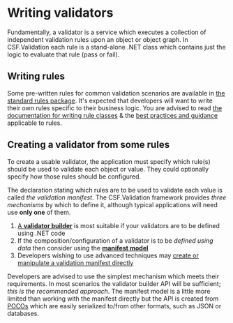 # Writing validators

Fundamentally, a validator is a service which executes a collection of independent validation rules upon an object or object graph.
In CSF.Validation each rule is a stand-alone .NET class which contains just the logic to evaluate that rule (pass or fail).

## Writing rules

Some pre-written rules for common validation scenarios are available in [the standard rules package].
It's expected that developers will want to write their own rules specific to their business logic.
You are advised to read [the documentation for writing rule classes] & the [best practices and guidance] applicable to rules.

[the standard rules package]:https://www.nuget.org/packages/CSF.Validation.StandardRules/
[the documentation for writing rule classes]:WritingValidationRules/index.md
[best practices and guidance]:../BestPractice/index.md#writing-validation-rule-classes
[`IRule<in TValidated>`]:xref:CSF.Validation.Rules.IRule`1
[`IRule<in TValue, in TParent>`]:xref:CSF.Validation.Rules.IRule`2

## Creating a validator from some rules

To create a usable validator, the application must specify which rule(s) should be used to validate each object or value.
They could optionally specify how those rules should be configured.

The declaration stating which rules are to be used to validate each value is called _the validation manifest_.
The CSF.Validation framework provides _three mechanisms_ by which to define it, although typical applications will need use **only one** of them.

1. [A **validator builder**] is most suitable if your validators are to be defined using .NET code
2. If the composition/configuration of a validator is to be _defined using data_ then consider using the [**manifest model**]
3. Developers wishing to use advanced techniques may [create or manipulate a validation manifest directly]

Developers are advised to use the simplest mechanism which meets their requirements.
In most scenarios the validator builder API will be sufficient; _this is the recommended approach_.
The manifest model is a little more limited than working with the manifest directly but the API is created from [POCOs] which are easily serialized to/from other formats, such as JSON or databases.

[A **validator builder**]:WritingValidatorBuilders/index.md
[**manifest model**]:UsingTheManifestModel/index.md
[create or manipulate a validation manifest directly]:TheValidationManifest/index.md
[POCOs]:https://en.wikipedia.org/wiki/Plain_old_CLR_object